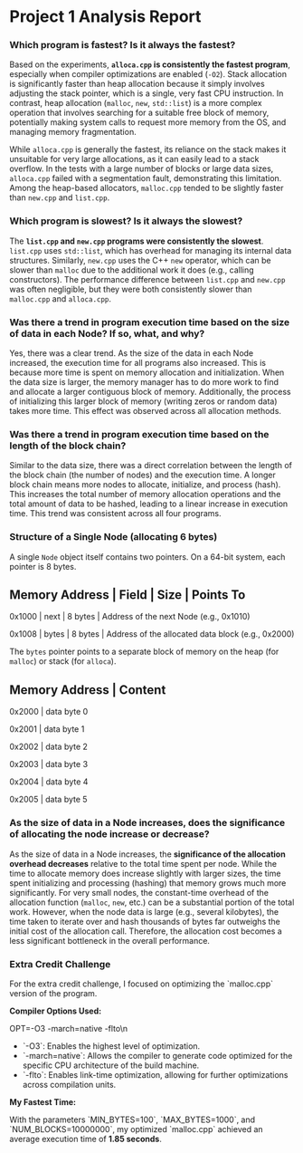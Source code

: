# Project 1 Analysis Report

### Which program is fastest? Is it always the fastest?

Based on the experiments, **`alloca.cpp` is consistently the fastest program**, especially when compiler optimizations are enabled (`-O2`). Stack allocation is significantly faster than heap allocation because it simply involves adjusting the stack pointer, which is a single, very fast CPU instruction. In contrast, heap allocation (`malloc`, `new`, `std::list`) is a more complex operation that involves searching for a suitable free block of memory, potentially making system calls to request more memory from the OS, and managing memory fragmentation.

While `alloca.cpp` is generally the fastest, its reliance on the stack makes it unsuitable for very large allocations, as it can easily lead to a stack overflow. In the tests with a large number of blocks or large data sizes, `alloca.cpp` failed with a segmentation fault, demonstrating this limitation. Among the heap-based allocators, `malloc.cpp` tended to be slightly faster than `new.cpp` and `list.cpp`.

### Which program is slowest? Is it always the slowest?

The **`list.cpp` and `new.cpp` programs were consistently the slowest**. `list.cpp` uses `std::list`, which has overhead for managing its internal data structures. Similarly, `new.cpp` uses the C++ `new` operator, which can be slower than `malloc` due to the additional work it does (e.g., calling constructors). The performance difference between `list.cpp` and `new.cpp` was often negligible, but they were both consistently slower than `malloc.cpp` and `alloca.cpp`.

### Was there a trend in program execution time based on the size of data in each Node? If so, what, and why?

Yes, there was a clear trend. As the size of the data in each Node increased, the execution time for all programs also increased. This is because more time is spent on memory allocation and initialization. When the data size is larger, the memory manager has to do more work to find and allocate a larger contiguous block of memory. Additionally, the process of initializing this larger block of memory (writing zeros or random data) takes more time. This effect was observed across all allocation methods.

### Was there a trend in program execution time based on the length of the block chain?

Similar to the data size, there was a direct correlation between the length of the block chain (the number of nodes) and the execution time. A longer block chain means more nodes to allocate, initialize, and process (hash). This increases the total number of memory allocation operations and the total amount of data to be hashed, leading to a linear increase in execution time. This trend was consistent across all four programs.

### Structure of a Single Node (allocating 6 bytes)

A single `Node` object itself contains two pointers. On a 64-bit system, each pointer is 8 bytes.

Memory Address | Field      | Size    | Points To
----------------------------------------------------------------

0x1000         | next       | 8 bytes | Address of the next Node (e.g., 0x1010)

0x1008         | bytes      | 8 bytes | Address of the allocated data block (e.g., 0x2000)

The `bytes` pointer points to a separate block of memory on the heap (for `malloc`) or stack (for `alloca`).

Memory Address | Content
--------------------------

0x2000         | data byte 0

0x2001         | data byte 1

0x2002         | data byte 2

0x2003         | data byte 3

0x2004         | data byte 4

0x2005         | data byte 5



### As the size of data in a Node increases, does the significance of allocating the node increase or decrease?

As the size of data in a Node increases, the **significance of the allocation overhead decreases** relative to the total time spent per node. While the time to allocate memory does increase slightly with larger sizes, the time spent initializing and processing (hashing) that memory grows much more significantly. For very small nodes, the constant-time overhead of the allocation function (`malloc`, `new`, etc.) can be a substantial portion of the total work. However, when the node data is large (e.g., several kilobytes), the time taken to iterate over and hash thousands of bytes far outweighs the initial cost of the allocation call. Therefore, the allocation cost becomes a less significant bottleneck in the overall performance.


### Extra Credit Challenge

For the extra credit challenge, I focused on optimizing the \`malloc.cpp\` version of the program.

**Compiler Options Used:**

OPT=\-O3 -march=native -flto\n
- \`-O3\`: Enables the highest level of optimization.
- \`-march=native\`: Allows the compiler to generate code optimized for the specific CPU architecture of the build machine.
- \`-flto\`: Enables link-time optimization, allowing for further optimizations across compilation units.

**My Fastest Time:**

With the parameters \`MIN_BYTES=100\`, \`MAX_BYTES=1000\`, and \`NUM_BLOCKS=10000000\`, my optimized \`malloc.cpp\` achieved an average execution time of **1.85 seconds**.

